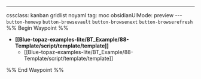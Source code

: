 ---
cssclass: kanban gridlist noyaml
tag: moc
obsidianUIMode: preview
--- `button-homewp`  `button-browsevault`  `button-browsenext` `button-browserefresh` 
%% Begin Waypoint %%
- **[[Blue-topaz-examples-lite/BT_Example/88-Template/script/template/template]]**
	- [[Blue-topaz-examples-lite/BT_Example/88-Template/script/template/template]]

%% End Waypoint %%